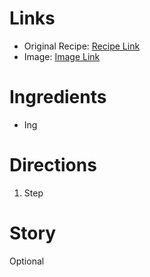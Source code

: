 # Links
* Original Recipe: [Recipe Link]()
* Image: [Image Link]()
# Ingredients
* Ing
# Directions
1. Step
# Story
Optional
